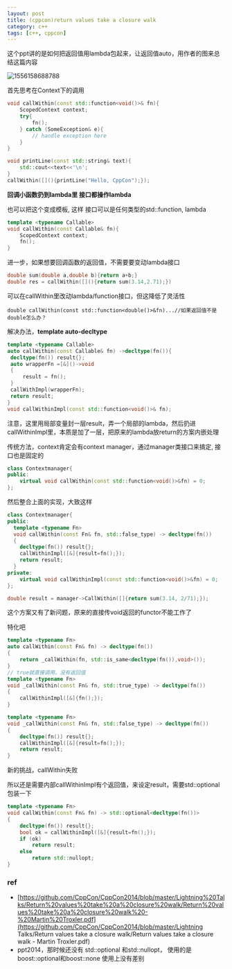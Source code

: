 ```yaml
---
layout: post
title: (cppcon)return values take a closure walk
category: c++
tags: [c++, cppcon]
---
```

  

这个ppt讲的是如何把返回值用lambda包起来，让返回值auto，用作者的图来总结这篇内容

![1556158688788](https://wanghenshui.github.io/assets/1556158688788.png)



首先思考在Context下的调用

```c++
void callWithin(const std::function<void()>& fn){
    ScopedContext context;
    try{
        fn();
    } catch (SomeException& e){
        // handle exception here
    }
}

void printLine(const std::string& text){
    std::cout<<text<<'\n';
}
callWithin([](){printLine("Hello, CppCon");});
```

**回调小函数扔到lambda里 接口都操作lambda**



也可以把这个变成模板, 这样 接口可以是任何类型的std::function, lambda

```c++
template <typename Callable>
void callWithin(const Callable& fn){
    ScopedContext context;
    fn();
}
```



进一步，如果想要回调函数的返回值，不需要要变动lambda接口

```c++
double sum(double a,double b){return a+b;}
double res = callWithin([](){return sum(3.14,2.71);})
```

可以在callWithin里改动lambda/function接口，但这降低了灵活性

```
double callWithin(const std::function<double()>&fn)...//如果返回值不是double怎么办？
```

解决办法，**template auto-decltype**

  ```c++
template <typename Callable> 
auto callWithin(const Callable& fn) ->decltype(fn()){
   decltype(fn()) result{};
   auto wrapperFn =[&]()->void
   {
       result = fn();
   }
   callWithImpl(wrapperFn);
   return result;
}
void callWithinImpl(const std::function<void()>& fn);
  ```

注意，这里用局部变量封一层result，弄一个局部的lambda，然后扔进callWithinImpl里，本质是加了一层，把原来的lambda放return的方案内嵌处理

传统方法，context肯定会有context manager，通过manager类接口来搞定, 接口也是固定的

```c++
class Contextmanager{
public:
    virtual void callWithin(const std::function<void()>&fn) = 0;
};
```

然后整合上面的实现，大致这样

```c++
class Contextmanager{
public:
  template <typename Fn>
  void callWithin(const Fn& fn, std::false_type) -> decltype(fn())
  {
    decltype(fn()) result{};
    callWithinImpl([&]{result=fn();});
    return result;
  }
private:
    virtual void callWithinImpl(const std::function<void()>&fn) = 0;
};

double result = manager->CallWithin([]{return sum(3.14, 2/71);});
```



这个方案又有了新问题，原来的直接传void返回的functor不能工作了

特化吧

```c++
template <typename Fn>
auto callWithin(const Fn& fn) -> decltype(fn())
{
    return _callWithin(fn, std::is_same<decltype(fn()),void>());
}
// true就直接调用，没有返回值
template <typename Fn>
void _callWithin(const Fn& fn, std::true_type) -> decltype(fn())
{
    callWithinImpl([&]{fn();});
}

template <typename Fn>
void _callWithin(const Fn& fn, std::false_type) -> decltype(fn())
{
    decltype(fn()) result{};
    callWithinImpl([&]{result=fn();});
    return result;
}
```



 新的挑战，callWithin失败

所以还是需要内部callWithinImpl有个返回值，来设定result，需要std::optional  包装一下

```c++
template <typename Fn>
void callWithin(const Fn& fn) -> std::optional<decltype(fn())>
{
    decltype(fn()) result{};
    bool ok = callWithinImpl([&]{result=fn();});
    if (ok)
    	return result;
    else
        return std::nullopt;
}
```



### ref

- [https://github.com/CppCon/CppCon2014/blob/master/Lightning%20Talks/Return%20values%20take%20a%20closure%20walk/Return%20values%20take%20a%20closure%20walk%20-%20Martin%20Troxler.pdf](https://github.com/CppCon/CppCon2014/blob/master/Lightning Talks/Return values take a closure walk/Return values take a closure walk - Martin Troxler.pdf)
-  ppt2014，那时候还没有 std::optional 和std::nullopt， 使用的是 boost::optional和boost::none 使用上没有差别

